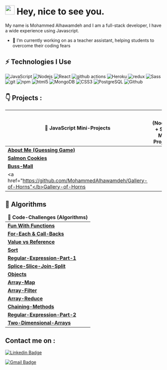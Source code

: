 <h1><img src="https://emojis.slackmojis.com/emojis/images/1531849430/4246/blob-sunglasses.gif?1531849430" width="30"/> Hey, nice to see you.</h1>

My name is Mohammed Alhawamdeh and I am a full-stack developer, I have a wide experience using Javascript.

- 🔭 I’m currently working on as a teacher assistant, helping students to overcome their coding fears


## ⚡ Technologies I Use


![JavaScript](https://img.shields.io/badge/-JavaScript-black?style=flat&logo=javascript)
<img alt="Nodejs" src="https://img.shields.io/badge/-Nodejs-43853d?style=flat&logo=Node.js&logoColor=white" />
<img alt="React" src="https://img.shields.io/badge/-React-45b8d8?style=flat&logo=react&logoColor=white" />
<img alt="github actions" src="https://img.shields.io/badge/-Github_Actions-2088FF?style=flat&logo=github-actions&logoColor=white" />
<img alt="Heroku" src="https://img.shields.io/badge/-Heroku-430098?style=flat&logo=heroku&logoColor=white" />
<img alt="redux" src="https://img.shields.io/badge/-Redux-764ABC?style=flat&logo=redux&logoColor=white" />
<img alt="Sass" src="https://img.shields.io/badge/-Sass-CC6699?style=flat&logo=sass&logoColor=white" />
<img alt="git" src="https://img.shields.io/badge/-Git-F05032?style=flat&logo=git&logoColor=white" />
<img alt="npm" src="https://img.shields.io/badge/-NPM-CB3837?style=flat&logo=npm&logoColor=white" />
<img alt="html5" src="https://img.shields.io/badge/-HTML5-E34F26?style=flat&logo=html5&logoColor=white" />
 <img alt="MongoDB" src="https://img.shields.io/badge/-MongoDB-13aa52?style=flat&logo=mongodb&logoColor=white" />
 <img alt="CSS3" src="https://img.shields.io/badge/-CSS3-1572B6?style=flat&logo=css3" />
 <img alt="PostgreSQL" src="https://img.shields.io/badge/-PostgreSQL-336791?style=flat&logo=postgresql" />
 <img alt="Github" src="https://img.shields.io/badge/-GitHub-181717?style=flat&logo=github" />
 
 
## 👇 Projects : 

	    
| <b>🎁 JavaScript Mini-Projects</b> |<b>⭐ (Node.Js + SQL) Mini Projects</b>| <b>🙌 Html5 & CSS3 & JS Projects</b>
| ------------- | ------------- | ------------- |
| <a href="https://github.com/MohammedAlhawamdeh/overview"><b>About Me (Guessing Game)</b></a>  |  | | <a href="https://mohammedalhawamdeh.github.io/CSS-HTML-Project/index.html"><b>CSS3 & Html5 Project</b></a> <a href="https://github.com/MohammedAlhawamdeh/CSS-HTML-Project"> <b>(Code)</b></a>|  
| <a href="https://github.com/MohammedAlhawamdeh/salmon-cookies"><b>Salmon Cookies</b></a>  |   |
|<a href="https://github.com/MohammedAlhawamdeh/Buss-Mall"><b>Buss-Mall</b></a>| 
|<a href="https://github.com/MohammedAlhawamdeh/Gallery-of-Horns"</b>Gallery-of-Horns</a> | 

    



## 🤔 Algorithms

<table>
  <thead align="center">
    <tr border: none;>
      <td><b>💪 Code-Challenges (Algorithms) </b></td>
   
 </tr>
  </thead>
  <tbody>
	    <td><a href="https://github.com/MohammedAlhawamdeh/amman-201d7/blob/master/class-05/lab-a/starter-code/app.js"><b>Fun With Functions</b></a></td>
   <tr>
	    <td><a href="https://github.com/MohammedAlhawamdeh/Algorithms/blob/forEach/code-challenges/challenges-01.test.js"><b>For-Each & Call-Backs</b></a></td>
    </tr>
	 <tr>
	    <td><a href="https://github.com/MohammedAlhawamdeh/Algorithms/blob/value-vs-reference/code-challenges/challenges-02.test.js"><b>Value vs Reference</b></a></td>
    </tr>
	 <tr>
	  <td><a href="https://github.com/MohammedAlhawamdeh/Algorithms/blob/sort/code-challenges/challenges-03.test.js"><b>Sort</b></a></td>
	</tr>
		 <tr>
	  <td><a href="https://github.com/MohammedAlhawamdeh/Algorithms/blob/Regular-Expression-Part-1/code-challenges/challenges-04.test.js"><b>Regular-Expression-Part-1</b></a></td>
    </tr>
	 <tr>
	  <td><a href="https://github.com/MohammedAlhawamdeh/Algorithms/blob/Splice-Slice-Join-Split/code-challenegs/challenges-05.test.js"><b>Splice-Slice-Join-Split</b></a></td>
    </tr>
	 <tr>
	  <td><a href="https://github.com/MohammedAlhawamdeh/Algorithms/blob/Objects/code-challenges/challenges-06.test.js"><b>Objects</b></a></td>
    </tr>
		 <tr>
	  <td><a href="https://github.com/MohammedAlhawamdeh/Algorithms/blob/Array-Map/code-challenges/challenges-07.test.js"><b>Array-Map</b></a></td>
    </tr>
		 <tr>
	  <td><a href="https://github.com/MohammedAlhawamdeh/Algorithms/blob/Array-Filter/code-challenges/challenges-08.test.js"><b>Array-Filter</b></a></td>
    </tr>
		 <tr>
	  <td><a href="https://github.com/MohammedAlhawamdeh/Algorithms/blob/Array-Reduce/code-challenges/challenges-09.test.js"><b>Array-Reduce</b></a></td>
    </tr>
		 <tr>
	  <td><a href="https://github.com/MohammedAlhawamdeh/Algorithms/blob/Chaining-Methods/code-challenges/challenges-10.test.js"><b>Chaining-Methods</b></a></td>
    </tr>
		 <tr>
	  <td><a href="https://github.com/MohammedAlhawamdeh/Algorithms/blob/regular-expression-part2/code-challenges/challenges-11.test.js"><b>Regular-Expression-Part-2</b></a></td>
    </tr>
		 <tr>
	  <td><a href="https://github.com/MohammedAlhawamdeh/Algorithms/blob/2d-Array/code-challenges/challenges-12.test.js"><b>Two-Dimensional-Arrays</b></a></td>
    </tr>
	
  </tbody>
</table>




 ## Contact me on : 

 [![Linkedin Badge](https://img.shields.io/badge/-LinkedIn-blue?style=flat&logo=Linkedin&logoColor=white&link=https://www.linkedin.com/in/mohammad-hawamdeh-7a2415135/)](https://www.linkedin.com/in/mohammad-hawamdeh-7a2415135/)

 [![Gmail Badge](https://img.shields.io/badge/-Gmail-c14438?style=flat&logo=Gmail&logoColor=white&link=mailto:m.alhawamdeh@ltuc.com)](mailto:m.alhawamdeh@ltuc.com)

 

